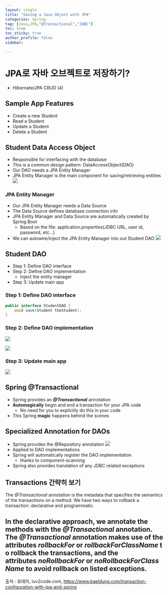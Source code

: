 ```yaml
---
layout: single
title: "Saving a Java Object with JPA"
categories: Spring
tag: [Java,JPA,"@Transactional","JDBC"]
toc: true
toc_sticky: true
author_profile: false
sidebar:

---
```

# JPA로 자바 오브젝트로 저장하기?
- Hibernate/JPA CRUD (4)
## Sample App Features
- Create a new Student
- Read a Student
- Update a Student
- Delete a Student

## Student Data Access Object
- Responsible for interfacing with the database
- This is a common design pattern: DataAccessObject(DAO)
- Our DAO needs a JPA Entity Manager
- JPA Entity Manager is the main component for saving/retrieving entities
![](https://i.imgur.com/YIShNPt.png)
### JPA Entity Manager
- Our JPA Entity Manager needs a Data Source
- The Data Source defines database connection info
- JPA Entity Manager and Data Source are automatically created by Spring Boot
	- Based on the file: application.properties(JDBC URL, user id, password, etc...)
- We can autowire/inject the JPA Entity Manager into out Student DAO
![](https://i.imgur.com/BPHX3hD.png)

## Student DAO
- Step 1: Define DAO interface
- Step 2: Define DAO implementation
	- Inject the entity manager
- Step 3: Update main app

### Step 1: Define DAO interface

```java
public interface StudentDAO {  
    void save(Student theStudent);  
}
```

### Step 2: Define DAO implementation

![](https://i.imgur.com/NdLObA8.png)

![](https://i.imgur.com/foWgm7O.png)



### Step 3: Update main app

![](https://i.imgur.com/TTqEDff.png)


## Spring @Transactional
- Spring provides an ***@Transactional*** annotation
- **Automagically** begin and end a transaction for your JPA code
	- No need for you to explicitly do this in your code
- This Spring **magic** happens behind the scenes

## Specialized Annotation for DAOs
- Spring provides the @Repository annotation
![](https://i.imgur.com/fCGNeXC.png)
- Applied to DAO implementations
- Spring will automatically register the DAO implementation
	- thanks to component-scanning
- Spring also provides translation of any JDBC related exceptions



## Transactions 간략히 보기
The _@Transactional_ annotation is the metadata that specifies the semantics of the transactions on a method. We have two ways to rollback a transaction: declarative and programmatic.

In the **declarative approach, we annotate the methods with the _@_**_**Transactional**_ **annotation**. The _@Transactional_ annotation makes use of the attributes _rollbackFor_ or _rollbackForClassName_ to rollback the transactions, and the attributes _noRollbackFor_ or _noRollbackForClassName_ to avoid rollback on listed exceptions.
-



출처 : 유데미, luv2code.com, https://www.baeldung.com/transaction-configuration-with-jpa-and-spring